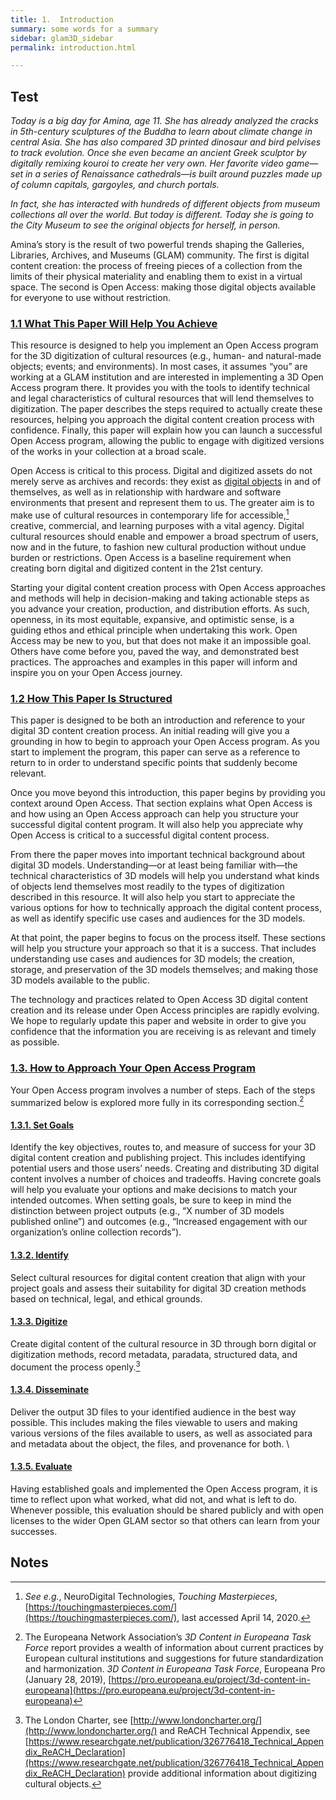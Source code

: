 ```yaml
---
title: 1.  Introduction
summary: some words for a summary
sidebar: glam3D_sidebar
permalink: introduction.html

---
```

## Test

_Today is a big day for Amina, age 11. She has already analyzed the cracks in 5th-century sculptures of the Buddha to learn about climate change in central Asia. She has also compared 3D printed dinosaur and bird pelvises to track evolution. Once she even became an ancient Greek sculptor by digitally remixing kouroi to create her very own. Her favorite video game—set in a series of Renaissance cathedrals—is built around puzzles made up of column capitals, gargoyles, and church portals._

_In fact, she has interacted with hundreds of different objects from museum collections all over the world. But today is different. Today she is going to the City Museum to see the original objects for herself, in person._

Amina’s story is the result of two powerful trends shaping the Galleries, Libraries, Archives, and Museums (GLAM) community. The first is digital content creation: the process of freeing pieces of a collection from the limits of their physical materiality and enabling them to exist in a virtual space. The second is Open Access: making those digital objects available for everyone to use without restriction.



### [1.1 What This Paper Will Help You Achieve](#what_this_paper_will_help_you_achieve)

This resource is designed to help you implement an Open Access program for the 3D digitization of cultural resources (e.g., human- and natural-made objects; events; and environments). In most cases, it assumes “you” are working at a GLAM institution and are interested in implementing a 3D Open Access program there. It provides you with the tools to identify technical and legal characteristics of cultural resources that will lend themselves to digitization. The paper describes the steps required to actually create these resources, helping you approach the digital content creation process with confidence. Finally, this paper will explain how you can launch a successful Open Access program, allowing the public to engage with digitized versions of the works in your collection at a broad scale.

Open Access is critical to this process. Digital and digitized assets do not merely serve as archives and records: they exist as [digital objects](https://www2.archivists.org/glossary/terms/d/digital-object) in and of themselves, as well as in relationship with hardware and software environments that present and represent them to us. The greater aim is to make use of cultural resources in contemporary life for accessible,[^1] creative, commercial, and learning purposes with a vital agency. Digital cultural resources should enable and empower a broad spectrum of users, now and in the future, to fashion new cultural production without undue burden or restrictions. Open Access is a baseline requirement when creating born digital and digitized content in the 21st century.

Starting your digital content creation process with Open Access approaches and methods will help in decision-making and taking actionable steps as you advance your creation, production, and distribution efforts. As such, openness, in its most equitable, expansive, and optimistic sense, is a guiding ethos and ethical principle when undertaking this work. Open Access may be new to you, but that does not make it an impossible goal. Others have come before you, paved the way, and demonstrated best practices. The approaches and examples in this paper will inform and inspire you on your Open Access journey.



### [1.2   How This Paper Is Structured](#how_this_paper_is_structured)

This paper is designed to be both an introduction and reference to your digital 3D content creation process. An initial reading will give you a grounding in how to begin to approach your Open Access program. As you start to implement the program, this paper can serve as a reference to return to in order to understand specific points that suddenly become relevant.

Once you move beyond this introduction, this paper begins by providing you context around Open Access. That section explains what Open Access is and how using an Open Access approach can help you structure your successful digital content program. It will also help you appreciate why Open Access is critical to a successful digital content process.

From there the paper moves into important technical background about digital 3D models. Understanding—or at least being familiar with—the technical characteristics of 3D models will help you understand what kinds of objects lend themselves most readily to the types of digitization described in this resource. It will also help you start to appreciate the various options for how to technically approach the digital content process, as well as identify specific use cases and audiences for the 3D models.

At that point, the paper begins to focus on the process itself. These sections will help you structure your approach so that it is a success. That includes understanding use cases and audiences for 3D models; the creation, storage, and preservation of the 3D models themselves; and making those 3D models available to the public.

The technology and practices related to Open Access 3D digital content creation and its release under Open Access principles are rapidly evolving. We hope to regularly update this paper and website in order to give you confidence that the information you are receiving is as relevant and timely as possible.


###    [1.3. How to Approach Your Open Access Program](#how_to_approach_your_open_access_program)

Your Open Access program involves a number of steps. Each of the steps summarized below is explored more fully in its corresponding section.[^2]



####        [1.3.1. Set Goals](#set_goals)

Identify the key objectives, routes to, and measure of success for your 3D digital content creation and publishing project. This includes identifying potential users and those users’ needs. Creating and distributing 3D digital content involves a number of choices and tradeoffs. Having concrete goals will help you evaluate your options and make decisions to match your intended outcomes. When setting goals, be sure to keep in mind the distinction between project outputs (e.g., “X number of 3D models published online”) and outcomes (e.g., “Increased engagement with our organization’s online collection records”).



####        [1.3.2. Identify](#identify)

Select cultural resources for digital content creation that align with your project goals and assess their suitability for digital 3D creation methods based on technical, legal, and ethical grounds.



####        [1.3.3. Digitize](#digitize)

Create digital content of the cultural resource in 3D through born digital or digitization methods, record metadata, paradata, structured data, and document the process openly.[^3]



####        [1.3.4. Disseminate](#disseminate)

Deliver the output 3D files to your identified audience in the best way possible. This includes making the files viewable to users and making various versions of the files available to users, as well as associated para and metadata about the object, the files, and provenance for both.  \




####        [1.3.5. Evaluate](#evaluate)

Having established goals and implemented the Open Access program, it is time to reflect upon what worked, what did not, and what is left to do. Whenever possible, this evaluation should be shared publicly and with open licenses to the wider Open GLAM sector so that others can learn from your successes.


<!-- Footnotes themselves at the bottom. -->
## Notes

[^1]:
     _See e.g._, NeuroDigital Technologies, _Touching Masterpieces_, [https://touchingmasterpieces.com/](https://touchingmasterpieces.com/), last accessed April 14, 2020.

[^2]:
     The Europeana Network Association’s _3D Content in Europeana Task Force_ report provides a wealth of information about current practices by European cultural institutions and suggestions for future standardization and harmonization. _3D Content in Europeana Task Force_, Europeana Pro (January 28, 2019), [https://pro.europeana.eu/project/3d-content-in-europeana](https://pro.europeana.eu/project/3d-content-in-europeana)

[^3]:
     The London Charter, see [http://www.londoncharter.org/](http://www.londoncharter.org/) and ReACH Technical Appendix, see [https://www.researchgate.net/publication/326776418_Technical_Appendix_ReACH_Declaration](https://www.researchgate.net/publication/326776418_Technical_Appendix_ReACH_Declaration) provide additional information about digitizing cultural objects.


<!-- Docs to Markdown version 1.0β22 -->
